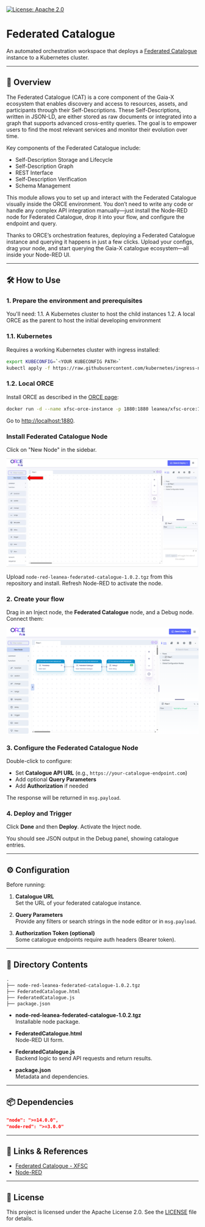 [![License: Apache 2.0](https://img.shields.io/badge/License-Apache%202.0-blue.svg)](../LICENSE)

# Federated Catalogue

An automated orchestration workspace that deploys a [Federated Catalogue](https://github.com/eclipse-xfsc/federated-catalogue) instance to a Kubernetes cluster.

---

## 🚀 Overview

The Federated Catalogue (CAT) is a core component of the Gaia-X ecosystem that enables discovery and access to resources, assets, and participants through their Self-Descriptions. These Self-Descriptions, written in JSON-LD, are either stored as raw documents or integrated into a graph that supports advanced cross-entity queries. The goal is to empower users to find the most relevant services and monitor their evolution over time.

Key components of the Federated Catalogue include:
- Self-Description Storage and Lifecycle
- Self-Description Graph
- REST Interface
- Self-Description Verification
- Schema Management

This module allows you to set up and interact with the Federated Catalogue visually inside the ORCE environment. You don’t need to write any code or handle any complex API integration manually—just install the Node-RED node for Federated Catalogue, drop it into your flow, and configure the endpoint and query.

Thanks to ORCE’s orchestration features, deploying a Federated Catalogue instance and querying it happens in just a few clicks. Upload your configs, drag your node, and start querying the Gaia-X catalogue ecosystem—all inside your Node-RED UI.

---

## 🛠️ How to Use

### 1. Prepare the environment and prerequisites
You'll need:
1.1. A Kubernetes cluster to host the child instances
1.2. A local ORCE as the parent to host the initial developing environment

### 1.1. Kubernetes
Requires a working Kubernetes cluster with ingress installed:
```bash
export KUBECONFIG=`<YOUR KUBECONFIG PATH>`
kubectl apply -f https://raw.githubusercontent.com/kubernetes/ingress-nginx/controller-v1.12.3/deploy/static/provider/cloud/deploy.yaml
```

### 1.2. Local ORCE
Install ORCE as described in the [ORCE page](https://github.com/eclipse-xfsc/orchestration-engine):
```bash
docker run -d --name xfsc-orce-instance -p 1880:1880 leanea/xfsc-orce:1.0.8
```
Go to [http://localhost:1880](http://localhost:1880).

### Install Federated Catalogue Node
Click on "New Node" in the sidebar.

![new button](./docImage/add-new-node.jpg?raw=true)

Upload `node-red-leanea-federated-catalogue-1.0.2.tgz` from this repository and install. Refresh Node-RED to activate the node.

### 2. Create your flow
Drag in an Inject node, the **Federated Catalogue** node, and a Debug node. Connect them:

![step one (flow)](./docImage/create-your-flow.png?raw=true)

### 3. Configure the Federated Catalogue Node
Double-click to configure:
- Set **Catalogue API URL** (e.g., `https://your-catalogue-endpoint.com`) 
- Add optional **Query Parameters**
- Add **Authorization** if needed

The response will be returned in `msg.payload`.

### 4. Deploy and Trigger
Click **Done** and then **Deploy**. Activate the Inject node.

You should see JSON output in the Debug panel, showing catalogue entries.

---

## ⚙️ Configuration

Before running:

1. **Catalogue URL**  
   Set the URL of your federated catalogue instance.

2. **Query Parameters**  
   Provide any filters or search strings in the node editor or in `msg.payload`.

3. **Authorization Token (optional)**  
   Some catalogue endpoints require auth headers (Bearer token).

---

## 📁 Directory Contents
```
.
├── node-red-leanea-federated-catalogue-1.0.2.tgz
├── FederatedCatalogue.html
├── FederatedCatalogue.js
├── package.json
```

- **node-red-leanea-federated-catalogue-1.0.2.tgz**  
  Installable node package.

- **FederatedCatalogue.html**  
  Node-RED UI form.

- **FederatedCatalogue.js**  
  Backend logic to send API requests and return results.

- **package.json**  
  Metadata and dependencies.

---

## 📦 Dependencies

```json
"node": ">=14.0.0",
"node-red": ">=3.0.0"
```

---

## 🔗 Links & References

- [Federated Catalogue - XFSC](https://github.com/eclipse-xfsc/federated-catalogue)
- [Node-RED](https://nodered.org/)

---

## 📝 License

This project is licensed under the Apache License 2.0. See the [LICENSE](../LICENSE) file for details.
